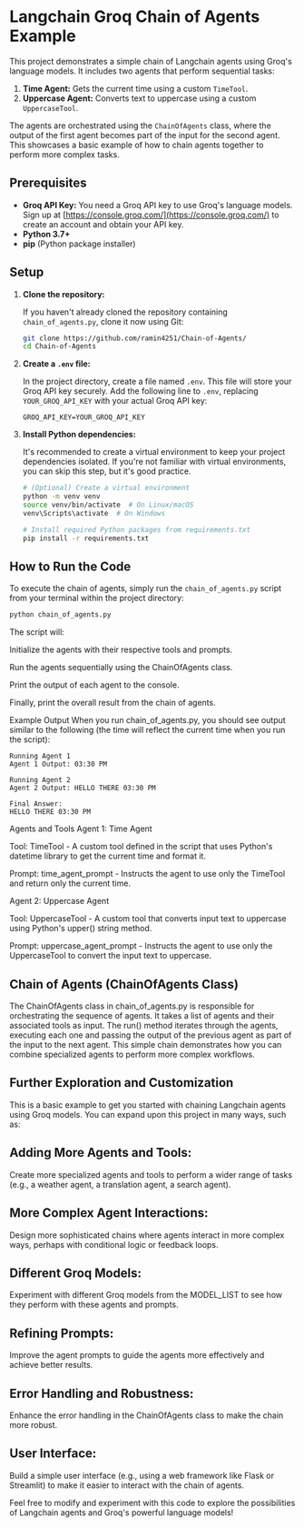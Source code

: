 # Langchain Groq Chain of Agents Example

This project demonstrates a simple chain of Langchain agents using Groq's language models. It includes two agents that perform sequential tasks:

1.  **Time Agent:** Gets the current time using a custom `TimeTool`.
2.  **Uppercase Agent:** Converts text to uppercase using a custom `UppercaseTool`.

The agents are orchestrated using the `ChainOfAgents` class, where the output of the first agent becomes part of the input for the second agent. This showcases a basic example of how to chain agents together to perform more complex tasks.

## Prerequisites

*   **Groq API Key:** You need a Groq API key to use Groq's language models. Sign up at [https://console.groq.com/](https://console.groq.com/) to create an account and obtain your API key.
*   **Python 3.7+**
*   **pip** (Python package installer)

## Setup

1.  **Clone the repository:**

    If you haven't already cloned the repository containing `chain_of_agents.py`, clone it now using Git:

    ```bash
    git clone https://github.com/ramin4251/Chain-of-Agents/
    cd Chain-of-Agents
    ```

2.  **Create a `.env` file:**

    In the project directory, create a file named `.env`. This file will store your Groq API key securely. Add the following line to `.env`, replacing `YOUR_GROQ_API_KEY` with your actual Groq API key:

    ```
    GROQ_API_KEY=YOUR_GROQ_API_KEY
    ```


3.  **Install Python dependencies:**

    It's recommended to create a virtual environment to keep your project dependencies isolated. If you're not familiar with virtual environments, you can skip this step, but it's good practice.

    ```bash
    # (Optional) Create a virtual environment
    python -m venv venv
    source venv/bin/activate  # On Linux/macOS
    venv\Scripts\activate  # On Windows

    # Install required Python packages from requirements.txt
    pip install -r requirements.txt
    ```

## How to Run the Code

To execute the chain of agents, simply run the `chain_of_agents.py` script from your terminal within the project directory:

```bash
python chain_of_agents.py
```

The script will:

Initialize the agents with their respective tools and prompts.

Run the agents sequentially using the ChainOfAgents class.

Print the output of each agent to the console.

Finally, print the overall result from the chain of agents.

Example Output
When you run chain_of_agents.py, you should see output similar to the following (the time will reflect the current time when you run the script):

```
Running Agent 1
Agent 1 Output: 03:30 PM

Running Agent 2
Agent 2 Output: HELLO THERE 03:30 PM

Final Answer:
HELLO THERE 03:30 PM
```

Agents and Tools
Agent 1: Time Agent

Tool: TimeTool - A custom tool defined in the script that uses Python's datetime library to get the current time and format it.

Prompt: time_agent_prompt - Instructs the agent to use only the TimeTool and return only the current time.

Agent 2: Uppercase Agent

Tool: UppercaseTool - A custom tool that converts input text to uppercase using Python's upper() string method.

Prompt: uppercase_agent_prompt - Instructs the agent to use only the UppercaseTool to convert the input text to uppercase.

## Chain of Agents (ChainOfAgents Class)
The ChainOfAgents class in chain_of_agents.py is responsible for orchestrating the sequence of agents. It takes a list of agents and their associated tools as input. The run() method iterates through the agents, executing each one and passing the output of the previous agent as part of the input to the next agent. This simple chain demonstrates how you can combine specialized agents to perform more complex workflows.

## Further Exploration and Customization
This is a basic example to get you started with chaining Langchain agents using Groq models. You can expand upon this project in many ways, such as:

## Adding More Agents and Tools: 
Create more specialized agents and tools to perform a wider range of tasks (e.g., a weather agent, a translation agent, a search agent).

## More Complex Agent Interactions: 
Design more sophisticated chains where agents interact in more complex ways, perhaps with conditional logic or feedback loops.

## Different Groq Models: 
Experiment with different Groq models from the MODEL_LIST to see how they perform with these agents and prompts.

## Refining Prompts: 
Improve the agent prompts to guide the agents more effectively and achieve better results.

## Error Handling and Robustness: 
Enhance the error handling in the ChainOfAgents class to make the chain more robust.

## User Interface: 
Build a simple user interface (e.g., using a web framework like Flask or Streamlit) to make it easier to interact with the chain of agents.

Feel free to modify and experiment with this code to explore the possibilities of Langchain agents and Groq's powerful language models!
